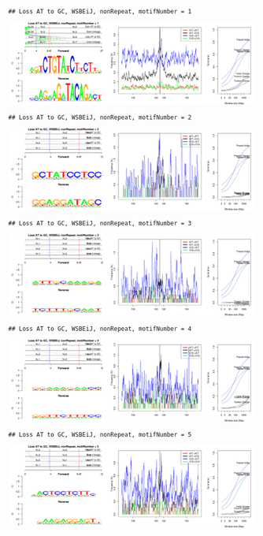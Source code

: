 

```
## Loss AT to GC, WSBEiJ, nonRepeat, motifNumber = 1
```

![plot of chunk motifPValues](figure/motifPValues1.png) 

```
## Loss AT to GC, WSBEiJ, nonRepeat, motifNumber = 2
```

![plot of chunk motifPValues](figure/motifPValues2.png) 

```
## Loss AT to GC, WSBEiJ, nonRepeat, motifNumber = 3
```

![plot of chunk motifPValues](figure/motifPValues3.png) 

```
## Loss AT to GC, WSBEiJ, nonRepeat, motifNumber = 4
```

![plot of chunk motifPValues](figure/motifPValues4.png) 

```
## Loss AT to GC, WSBEiJ, nonRepeat, motifNumber = 5
```

![plot of chunk motifPValues](figure/motifPValues5.png) 
  

